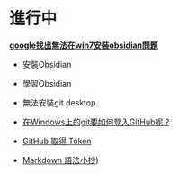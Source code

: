 # 進行中

[**google找出無法在win7安裝obsidian問題**](https://www.reddit.com/r/ObsidianMD/comments/139d2qy/new_version_127_cant_run_on_windows_7/?rdt=45965)

- 安裝Obsidian
- 學習Obsidian
- 無法安裝git desktop

- [在Windows上的git要如何登入GitHub呢 ? ](https://www.ruyut.com/2022/06/windows-certificate-manager-add-github.html?fbclid=IwAR1Yo4o0cHoJM090Aguue0bJeFJcqupWetqDfw643BKqek4JdNOAaO-bc08)

- [GitHub 取得 Token](https://www.ruyut.com/2022/06/github-token.html?fbclid=IwAR1JdZZqE_475rm7T8sti8jrIpFgdmuRTYdjVbUpMtpV6lNxQ8MLWi-5hBM)

- [Markdown 語法小抄](https://www.devopsschool.com/blog/gist-markdown-cheatsheet/?fbclid=IwAR1XbV3Ci7BDIhsc5r9J0_v9HnPLJZXqZPDBfVy58I4dNSfnysk6rV31HOM))